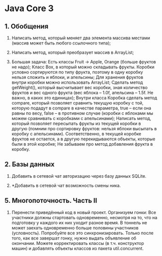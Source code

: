 # Java Core 3


## 1. Обобщения

1. Написать метод, который меняет два элемента массива местами (массив может быть любого ссылочного типа);

2. Написать метод, который преобразует массив в ArrayList;

3. Большая задача:
Есть классы Fruit -> Apple, Orange (больше фруктов не надо);
Класс Box, в который можно складывать фрукты. Коробки условно сортируются по типу фрукта, поэтому в одну коробку нельзя сложить и яблоки, и апельсины;
Для хранения фруктов внутри коробки можно использовать ArrayList;
Сделать метод getWeight(), который высчитывает вес коробки, зная количество фруктов и вес одного фрукта (вес яблока – 1.0f, апельсина – 1.5f. Не важно, в каких это единицах);
Внутри класса Коробка сделать метод compare, который позволяет сравнить текущую коробку с той, которую подадут в compare в качестве параметра, true – если она равны по весу, false – в противном случае (коробки с яблоками мы можем сравнивать с коробками с апельсинами);
Написать метод, который позволяет пересыпать фрукты из текущей коробки в другую (помним про сортировку фруктов: нельзя яблоки высыпать в коробку с апельсинами). Соответственно, в текущей коробке фруктов не остается, а в другую перекидываются объекты, которые были в этой коробке;
Не забываем про метод добавления фрукта в коробку.


## 2. Базы данных

1. Добавить в сетевой чат авторизацию через базу данных SQLite.

2. \*Добавить в сетевой чат возможность смены ника.


## 5. Многопоточность. Часть II

1. Перенести приведённый код в новый проект. Организуем гонки:
Все участники должны стартовать одновременно, несмотря на то, что на подготовку у каждого их них уходит разное время.
В тоннель не может заехать одновременно больше половины участников (условность).
Попробуйте все это синхронизировать.
Только после того, как все завершат гонку, нужно выдать объявление об окончании.
Можете корректировать классы (в т.ч. конструктор машин) и добавлять объекты классов из пакета util.concurrent.
